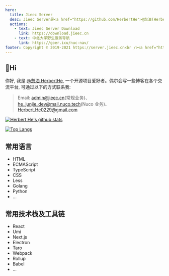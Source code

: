 ```yaml
---
hero:
  title: Jieec Server
  desc: Jieec Server是<a href="https://github.com/HerbertHe">@惒泊(Herbert He)</a>个人服务器的基础导航页, 包含对国内下载服务镜像、个人各类社交账户、开源项目托管的导航业务，欢迎您的访问!
  actions:
    - text: Jieec Server Download
      link: https://download.jieec.cn
    - text: 中北大学野生服务导航
      link: https://goer.icu/nuc-nav/
footer: Copyright © 2019-2021 https://server.jieec.cn<br /><a href="https://beian.miit.gov.cn/#/Integrated/recordQuery">皖ICP备16017020号</a>
---
```


## 👋Hi

你好, 我是 [@惒泊 HerbertHe](https://github.com/HerbertHe), 一个开源项目爱好者。偶尔会写一些博客在各个交流平台, 可通过以下的方式联系我:

> Email: admin@jieec.cn(常规业务)、he_junjie_dev@mail.nuco.tech(Nuco 业务)、Herbert.He0229@gmail.com

[![Herbert He's github stats](https://github-readme-stats.vercel.app/api?username=HerbertHe&count_private=true)](https://github.com/HerbertHe/github-readme-stats)

[![Top Langs](https://github-readme-stats.vercel.app/api/top-langs/?username=HerbertHe&layout=compact)](https://github.com/HerbertHe/github-readme-stats)

## 常用语言

- HTML
- ECMAScript
- TypeScript
- CSS
- Less
- Golang
- Python
- ...

## 常用技术栈及工具链

- React
- Umi
- Next.js
- Electron
- Taro
- Webpack
- Rollup
- Babel
- ...

